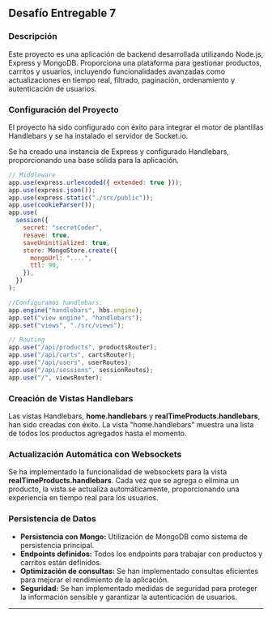## Desafío Entregable 7

### Descripción

Este proyecto es una aplicación de backend desarrollada utilizando Node.js, Express y MongoDB. Proporciona una plataforma para gestionar productos, carritos y usuarios, incluyendo funcionalidades avanzadas como actualizaciones en tiempo real, filtrado, paginación, ordenamiento y autenticación de usuarios.

### Configuración del Proyecto

El proyecto ha sido configurado con éxito para integrar el motor de plantillas Handlebars y se ha instalado el servidor de Socket.io.

Se ha creado una instancia de Express y configurado Handlebars, proporcionando una base sólida para la aplicación.

```javascript
// Middleware
app.use(express.urlencoded({ extended: true }));
app.use(express.json());
app.use(express.static("./src/public"));
app.use(cookieParser());
app.use(
  session({
    secret: "secretCoder",
    resave: true,
    saveUninitialized: true,
    store: MongoStore.create({
      mongoUrl: "....",
      ttl: 90,
    }),
  })
);

//Configuramos handlebars:
app.engine("handlebars", hbs.engine);
app.set("view engine", "handlebars");
app.set("views", "./src/views");

// Routing
app.use("/api/products", productsRouter);
app.use("/api/carts", cartsRouter);
app.use("/api/users", userRoutes);
app.use("/api/sessions", sessionRoutes);
app.use("/", viewsRouter);
```

### Creación de Vistas Handlebars

Las vistas Handlebars, **home.handlebars** y **realTimeProducts.handlebars**, han sido creadas con éxito. La vista "home.handlebars" muestra una lista de todos los productos agregados hasta el momento.

### Actualización Automática con Websockets

Se ha implementado la funcionalidad de websockets para la vista **realTimeProducts.handlebars**. Cada vez que se agrega o elimina un producto, la vista se actualiza automáticamente, proporcionando una experiencia en tiempo real para los usuarios.

### Persistencia de Datos

- **Persistencia con Mongo:** Utilización de MongoDB como sistema de persistencia principal.
- **Endpoints definidos:** Todos los endpoints para trabajar con productos y carritos están definidos.
- **Optimización de consultas:** Se han implementado consultas eficientes para mejorar el rendimiento de la aplicación.
- **Seguridad:** Se han implementado medidas de seguridad para proteger la información sensible y garantizar la autenticación de usuarios.

---
